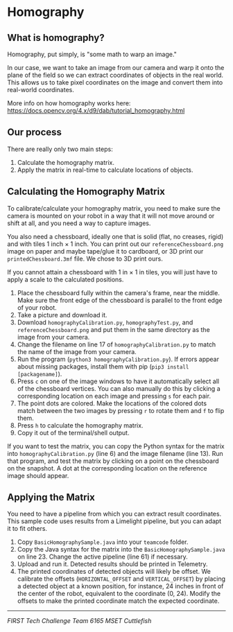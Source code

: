 # Homography

## What is homography?
Homography, put simply, is "some math to warp an image."

In our case, we want to take an image from our camera and warp it onto the plane of the field so we can extract coordinates of objects in the real world. This allows us to take pixel coordinates on the image and convert them into real-world coordinates.

More info on how homography works here: https://docs.opencv.org/4.x/d9/dab/tutorial_homography.html

## Our process
There are really only two main steps:
1. Calculate the homography matrix.
2. Apply the matrix in real-time to calculate locations of objects.

## Calculating the Homography Matrix
To calibrate/calculate your homography matrix, you need to make sure the camera is mounted on your robot in a way that it will not move around or shift at all, and you need a way to capture images.

You also need a chessboard, ideally one that is solid (flat, no creases, rigid) and with tiles 1 inch × 1 inch. You can print out our `referenceChessboard.png` image on paper and maybe tape/glue it to cardboard, or 3D print our `printedChessboard.3mf` file. We chose to 3D print ours.

If you cannot attain a chessboard with 1 in × 1 in tiles, you will just have to apply a scale to the calculated positions.

1. Place the chessboard fully within the camera's frame, near the middle. Make sure the front edge of the chessboard is parallel to the front edge of your robot.
2. Take a picture and download it.
3. Download `homographyCalibration.py`, `homographyTest.py`, and `referenceChessboard.png` and put them in the same directory as the image from your camera.
4. Change the filename on line 17 of `homographyCalibration.py` to match the name of the image from your camera.
5. Run the program (`python3 homographyCalibration.py`). If errors appear about missing packages, install them with pip (`pip3 install [packagename]`).
6. Press `c` on one of the image windows to have it automatically select all of the chessboard vertices. You can also manually do this by clicking a corresponding location on each image and pressing `s` for each pair.
7. The point dots are colored. Make the locations of the colored dots match between the two images by pressing `r` to rotate them and `f` to flip them.
8. Press `h` to calculate the homography matrix.
9. Copy it out of the terminal/shell output.

If you want to test the matrix, you can copy the Python syntax for the matrix into `homographyCalibration.py` (line 6) and the image filename (line 13). Run that program, and test the matrix by clicking on a point on the chessboard on the snapshot. A dot at the corresponding location on the reference image should appear.

## Applying the Matrix
You need to have a pipeline from which you can extract result coordinates. This sample code uses results from a Limelight pipeline, but you can adapt it to fit others.

1. Copy `BasicHomographySample.java` into your `teamcode` folder.
2. Copy the Java syntax for the matrix into the `BasicHomographySample.java` on line 23. Change the active pipeline (line 61) if necessary.
3. Upload and run it. Detected results should be printed in Telemetry.
4. The printed coordinates of detected objects will likely be offset. We calibrate the offsets (`HORIZONTAL_OFFSET` and `VERTICAL_OFFSET`) by placing a detected object at a known position, for instance, 24 inches in front of the center of the robot, equivalent to the coordinate (0, 24). Modify the offsets to make the printed coordinate match the expected coordinate.

---

*FIRST Tech Challenge Team 6165 MSET Cuttlefish*
